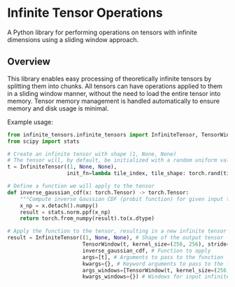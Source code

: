 # Infinite Tensor Operations

A Python library for performing operations on tensors with infinite dimensions using a sliding window approach.

## Overview

This library enables easy processing of theoretically infinite tensors by splitting them into chunks. All tensors can have operations applied to them in a sliding window manner, without the need to load the entire tensor into memory. Tensor memory management is handled automatically to ensure memory and disk usage is minimal.

Example usage:

```python
from infinite_tensors.infinite_tensors import InfiniteTensor, TensorWindow
from scipy import stats

# Create an infinite tensor with shape (1, None, None)
# The tensor will, by default, be initialized with a random uniform value between 0 and 1
t = InfiniteTensor((1, None, None),
                   init_fn=lambda tile_index, tile_shape: torch.rand(tile_shape))

# Define a function we will apply to the tensor
def inverse_gaussian_cdf(x: torch.Tensor) -> torch.Tensor:
    """Compute inverse Gaussian CDF (probit function) for given input tensor."""
    x_np = x.detach().numpy()
    result = stats.norm.ppf(x_np)
    return torch.from_numpy(result).to(x.dtype)

# Apply the function to the tensor, resulting in a new infinite tensor
result = InfiniteTensor((1, None, None), # Shape of the output tensor
                        TensorWindow(t, kernel_size=(256, 256), stride=(256, 256)), # Output window
                        inverse_gaussian_cdf, # Function to apply
                        args=[t], # Arguments to pass to the function
                        kwargs={}, # Keyword arguments to pass to the function
                        args_windows=[TensorWindow(t, kernel_size=(256, 256), stride=(256, 256))], # Windows for input infinite tensors arguments
                        kwargs_windows={}) # Windows for input infinite tensors keyword arguments
```